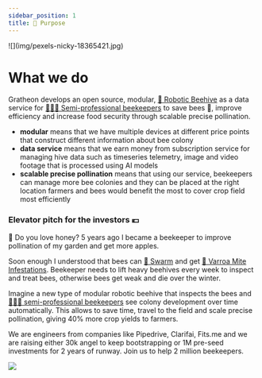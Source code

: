 ```yaml
---
sidebar_position: 1
title: 🌻 Purpose
---
```


<div style={{ height:150, overflow:"hidden", verticalAlign:"middle", marginBottom:10, borderRadius:5 }}><div style={{ marginTop: "-20%" }}>
![](img/pexels-nicky-18365421.jpg)
</div></div>

# What we do

Gratheon develops an open source, modular, [🧿 Robotic Beehive](products/🧿%20Robotic%20Beehive/🧿%20Robotic%20Beehive.md) as a data service for [👨🏻‍🚀 Semi-professional beekeepers](products/clients/👨🏻‍🚀%20Semi-professional%20beekeepers.md) to save bees 🐝, improve efficiency and increase food security through scalable precise pollination.

- **modular** means that we have multiple devices at different price points that construct different information about bee colony
- **data service** means that we earn money from subscription service for managing hive data such as timeseries telemetry, image and video footage that is processed using AI models
- **scalable precise pollination** means that using our service, beekeepers can manage more bee colonies and they can be placed at the right location farmers and bees would benefit the most to cover crop field most efficiently

### Elevator pitch for the investors 💶
📢 Do you love honey? 5 years ago I became a beekeeper to improve pollination of my garden and get more apples.

Soon enough I understood that bees can [🧶 Swarm](../🌨️%20Problems/🧶%20Swarming.md) and get [🦀 Varroa Mite Infestations](../🌨️%20Problems/🦀%20Infestations.md). 
Beekeeper needs to lift heavy beehives every week to inspect and treat bees, otherwise bees get weak and die over the winter. 

Imagine a new type of modular robotic beehive that inspects the bees and [👨🏻‍🚀 semi-professional beekeepers](../products/clients/👨🏻‍🚀%20Semi-professional%20beekeepers.md) see colony development over time automatically. This allows to save time, travel to the field and scale precise pollination, giving 40% more crop yields to farmers.

We are engineers from companies like Pipedrive, Clarifai, Fits.me and we are raising either 30k angel to keep bootstrapping or 1M pre-seed investments for 2 years of runway. 
Join us to help 2 million beekeepers.

![](img/artjom-exhausted.png)


